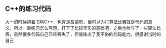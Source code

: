## C++的练习代码
大一的时候抱着书啃C++，也算是启蒙吧，当时以为打算法比赛就是代码的意义，所以一直练习怎么写题，打下了比较坚实的基础吧，之后也参与了一些算法比赛，虽然很多代码自己已经丢失了，但锻炼出了我不俗的代码能力。很感谢当时的自己
